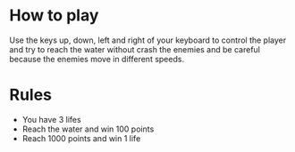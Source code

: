 # How to play
Use the keys up, down, left and right of your keyboard to control the player and try to reach the water without crash the enemies and be careful because the enemies move in different speeds.

# Rules
- You have 3 lifes
- Reach the water and win 100 points
- Reach 1000 points and win 1 life